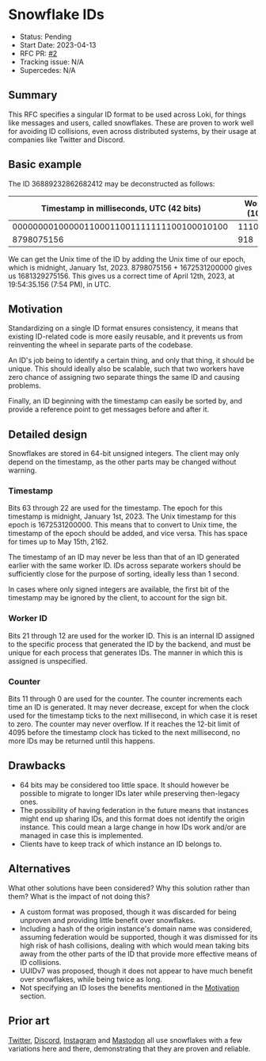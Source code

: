 # Snowflake IDs

<!-- Fill these out once the PR has been created. Remember to remove comments once they're no longer applicable. -->

- Status: Pending
- Start Date: 2023-04-13
- RFC PR: [#2](https://github.com/loki-chat/rfcs/pull/2)
- Tracking issue: N/A <!-- When this RFC is made active, add link in the form of [<repo name>#0](https://github.com/loki-chat/<repo name>/issues/0) if applicable. -->
- Supercedes: N/A

## Summary

This RFC specifies a singular ID format to be used across Loki, for things like messages and users, called snowflakes. These are proven to work well for avoiding ID collisions, even across distributed systems, by their usage at companies like Twitter and Discord.

## Basic example

The ID 36889232862682412 may be deconstructed as follows:

| Timestamp in milliseconds, UTC (42 bits)   | Worker ID (10 bits)  | Counter (12 bits) |
| ------------------------------------------ | -------------------- | ----------------- |
| 000000001000001100011001111111100100010100 | 1110010110           | 111100010110      |
| 8798075156                                 | 918                  | 3862              |

We can get the Unix time of the ID by adding the Unix time of our epoch, which is midnight, January 1st, 2023. 8798075156 + 1672531200000 gives us 1681329275156. This gives us a correct time of April 12th, 2023, at 19:54:35.156 (7:54 PM), in UTC.

## Motivation

Standardizing on a single ID format ensures consistency, it means that existing ID-related code is more easily reusable, and it prevents us from reinventing the wheel in separate parts of the codebase.

An ID's job being to identify a certain thing, and only that thing, it should be unique. This should ideally also be scalable, such that two workers have zero chance of assigning two separate things the same ID and causing problems.

Finally, an ID beginning with the timestamp can easily be sorted by, and provide a reference point to get messages before and after it.

## Detailed design

Snowflakes are stored in 64-bit unsigned integers. The client may only depend on the timestamp, as the other parts may be changed without warning.

### Timestamp

Bits 63 through 22 are used for the timestamp. The epoch for this timestamp is midnight, January 1st, 2023. The Unix timestamp for this epoch is 1672531200000. This means that to convert to Unix time, the timestamp of the epoch should be added, and vice versa. This has space for times up to May 15th, 2162.

The timestamp of an ID may never be less than that of an ID generated earlier with the same worker ID. IDs across separate workers should be sufficiently close for the purpose of sorting, ideally less than 1 second.

In cases where only signed integers are available, the first bit of the timestamp may be ignored by the client, to account for the sign bit.

### Worker ID

Bits 21 through 12 are used for the worker ID. This is an internal ID assigned to the specific process that generated the ID by the backend, and must be unique for each process that generates IDs. The manner in which this is assigned is unspecified.

### Counter

Bits 11 through 0 are used for the counter. The counter increments each time an ID is generated. It may never decrease, except for when the clock used for the timestamp ticks to the next millisecond, in which case it is reset to zero. The counter may never overflow. If it reaches the 12-bit limit of 4095 before the timestamp clock has ticked to the next millisecond, no more IDs may be returned until this happens.

## Drawbacks

- 64 bits may be considered too little space. It should however be possible to migrate to longer IDs later while preserving then-legacy ones.
- The possibility of having federation in the future means that instances might end up sharing IDs, and this format does not identify the origin instance. This could mean a large change in how IDs work and/or are managed in case this is implemented.
- Clients have to keep track of which instance an ID belongs to.

## Alternatives

What other solutions have been considered? Why this solution rather than them? What is the impact of not doing this?

- A custom format was proposed, though it was discarded for being unproven and providing little benefit over snowflakes.
- Including a hash of the origin instance's domain name was considered, assuming federation would be supported, though it was dismissed for its high risk of hash collisions, dealing with which would mean taking bits away from the other parts of the ID that provide more effective means of ID collisions.
- UUIDv7 was proposed, though it does not appear to have much benefit over snowflakes, while being twice as long.
- Not specifying an ID loses the benefits mentioned in the [Motivation](#motivation) section.

## Prior art

[Twitter](https://developer.twitter.com/en/docs/twitter-ids), [Discord](https://discord.com/developers/docs/reference#snowflakes), [Instagram](https://instagram-engineering.com/sharding-ids-at-instagram-1cf5a71e5a5c) and [Mastodon](https://github.com/mastodon/mastodon/blob/main/lib/mastodon/snowflake.rb) all use snowflakes with a few variations here and there, demonstrating that they are proven and reliable.
